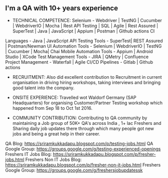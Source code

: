 ## I'm a QA with 10+ years experience

- TECHNICAL COMPETENCE:
Selenium - Webdriver | TestNG | Cucumber | WebdriverIO | Mocha | Rest API Testing | SQL | Agile | Rest Assured | SuperTest | Java | JavaScript | Appium | Postman | Github actions CI


Languages - Java | JavaScript
API Testing Tools - SuperTest| REST Assured | Postman/Newman
UI Automation Tools - Selenium | WebdriverIO | TestNG | Cucumber | Mocha| Chai
Mobile Automation Tools - Appium | Android Studio | XCode
Test Management Tools - JIRA | QMetry | Confluence
Project Management - Waterfall | Agile
CI/CD Pipelines - Gitlab | Github actions

- RECRUITMENT:
Also did excellent contribution to Recruitment in current organisation in driving hiring workshops, taking interviews and bringing good talent into the company.

- ONSITE EXPERIENCE:
Travelled wot Waldorf Germany (SAP Headquarters) for organising Customer/Partner Testing workshop which happened from Sep 18 to Oct 1st 2016.

- COMMUNITY CONTRIBUTION:
Contributing to QA community by maintaining a Job group of 50K+ QA's across India , 1+ lac Freshers and Sharing daily job updates there through which many people got new jobs and being a great help in their career.

QA Blog: https://sriramkukkadapu.blogspot.com/p/testing-jobs.html
QA Google Group: https://groups.google.com/g/testing-experienced-openings
Freshers IT Jobs Blog: https://sriramkukkadapu.blogspot.com/p/fresher-jobs.html
Freshers Non IT Jobs Blog: https://sriramkukkadapu.blogspot.com/p/fresher-non-it-jobs.html
Freshers Google Group: https://groups.google.com/g/freshersjobupdatessk